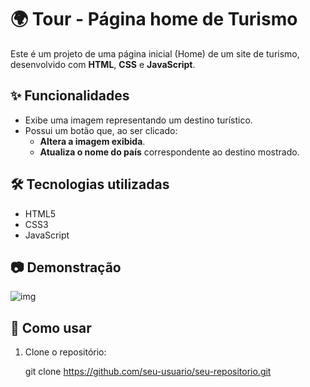 # 🌍 Tour - Página home de Turismo

Este é um projeto de uma página inicial (Home) de um site de turismo, desenvolvido com **HTML**, **CSS** e **JavaScript**.

## ✨ Funcionalidades

- Exibe uma imagem representando um destino turístico.
- Possui um botão que, ao ser clicado:
  - **Altera a imagem exibida**.
  - **Atualiza o nome do país** correspondente ao destino mostrado.

## 🛠 Tecnologias utilizadas

- HTML5
- CSS3
- JavaScript

## 📷 Demonstração

![img](https://github.com/user-attachments/assets/dcfa56df-20bc-4ec1-9759-35c3892faeb7)


## 🚀 Como usar

1. Clone o repositório:

   git clone https://github.com/seu-usuario/seu-repositorio.git
